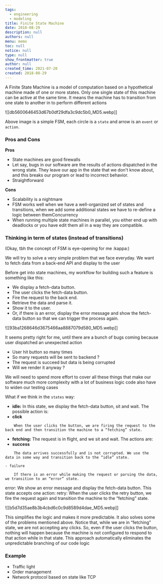 ```yaml
---
tags: 
  - engineering
  - modeling
title: Finite State Machine
date: 2018-08-29
description: null
authors: null
menu: memo
toc: null
notice: null
type: null
show_frontmatter: true
author: null
created_time: 2021-07-20
created: 2018-08-29
---
```


A Finite State Machine is a model of computation based on a hypothetical machine made of one or more states. Only one single state of this machine can be active at the same time. It means the machine has to transition from one state to another in to perform different actions

![[db5600646453d67b0df29dfa3c9dc5b0_MD5.webp]]


Above image is a simple FSM, each circle is a `state` and arrow is an `event` or `action`.

### Pros and Cons

**Pros**

* State machines are good firewalls
* Let say, bugs in our software are the results of actions dispatched in the wrong state. They leave our app in the state that we don't know about, and this breaks our program or lead to incorrect behavior.
* Straightforward

**Cons**

* Scalability is a nightmare
* FSM works well when we have a well-organized set of states and transitions, when we add some additional states we have to re-define a logic between themConcurrency
* When running multiple state machines in parallel, you either end up with deadlocks or you have edit them all in a way they are compatible.

### Thinking in term of states (instead of transitions)

(Okay, tbh the concept of FSM is eye-opening for me :kappa:)

We will try to solve a very simple problem that we face everyday. We want to fetch data from a back-end API and display to the user

Before get into state machines, my workflow for building such a feature is something like this:

* We display a fetch-data button.
* The user clicks the fetch-data button.
* Fire the request to the back end.
* Retrieve the data and parse it.
* Show it to the user.
* Or, if there is an error, display the error message and show the fetch-data button so that we can trigger the process again.

![[93ba1268646d3675466aa8887079d580_MD5.webp]]


It seems pretty right for me, until there are a bunch of bugs coming because user dispatched an unexpected action

* User hit button so many times
* So many requests will be sent to backend ?
* The request is succeed but data is being corrupted
* Will we render it anyway ?

We will need to spend more effort to cover all these things that make our software much more complexity with a lot of business logic code also have to widen our testing cases


What if we think in the `states` way:

* **idle:** In this state, we display the fetch-data button, sit and wait. The possible action is:
* **click**

```plain_text
    When the user clicks the button, we are firing the request to the back end and then transition the machine to a “fetching” state.
```

* **fetching:** The request is in flight, and we sit and wait. The actions are:
* **success**

```plain_text
    The data arrives successfully and is not corrupted. We use the data in some way and transition back to the “idle” state.

- failure

    If there is an error while making the request or parsing the data, we transition to an “error” state.
```


error: We show an error message and display the fetch-data button. This state accepts one action:
retry: When the user clicks the retry button, we fire the request again and transition the machine to the “fetching” state.

![[b5d7d35ae8b3b4cbd6c0c9d8589d4dae_MD5.webp]]


This simplifies the logic and makes it more predictable. It also solves some of the problems mentioned above. Notice that, while we are in “fetching” state, we are not accepting any clicks. So, even if the user clicks the button, nothing will happen because the machine is not configured to respond to that action while in that state. This approach automatically eliminates the unpredictable branching of our code logic

### Example

* Traffic light
* Order management
* Network protocol based on state like TCP